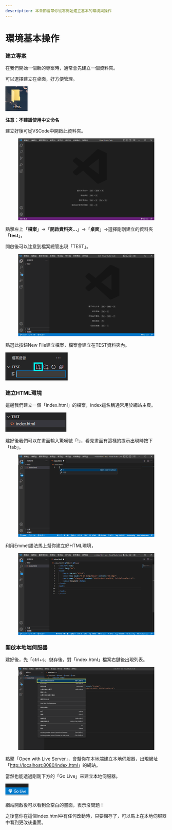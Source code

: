 ```yaml
---
description: 本章節會帶你從零開始建立基本的環境與操作
---
```


# 環境基本操作

### 建立專案

在我們開始一個新的專案時，通常會先建立一個資料夾。

可以選擇建立在桌面，好方便管理。

![](<../.gitbook/assets/image (11).png>)

**注意：不建議使用中文命名**

建立好後可從VSCode中開啟此資料夾。

<figure><img src="../.gitbook/assets/image (10).png" alt=""><figcaption></figcaption></figure>

點擊左上「**檔案**」->「**開啟資料夾...**」->「**桌面**」->選擇剛剛建立的資料夾「**test**」。

開啟後可以注意到檔案總管出現「TEST」。

<figure><img src="../.gitbook/assets/image (8).png" alt=""><figcaption></figcaption></figure>

點選此按鈕New File建立檔案，檔案會建立在TEST資料夾內。

![](<../.gitbook/assets/image (4).png>)

### 建立HTML環境

這邊我們建立一個「index.html」的檔案，index這名稱通常用於網站主頁。

![](<../.gitbook/assets/image (9).png>)

建好後我們可以在畫面輸入驚嘆號「!」，看見畫面有這樣的提示出現時按下「tab」。

<figure><img src="../.gitbook/assets/image (6).png" alt=""><figcaption></figcaption></figure>

利用Emmet語法馬上幫你建立好HTML環境，

<figure><img src="../.gitbook/assets/image (14).png" alt=""><figcaption></figcaption></figure>

### 開啟本地端伺服器

建好後，先「ctrl+s」儲存後，對「index.html」檔案右鍵後出現列表。

<figure><img src="../.gitbook/assets/image.png" alt=""><figcaption></figcaption></figure>

點擊「Open with Live Server」，會幫你在本地端建立本地伺服器，出現網址「[http://localhost:8080/index.html](http://localhost:8080/index.html)」的網站。

當然也能透過剛剛下方的「Go Live」來建立本地伺服器。

![](<../.gitbook/assets/image (5).png>)

網站開啟後可以看到全空白的畫面，表示沒問題！

之後當你在這個index.html中有任何改動時，只要儲存了，可以馬上在本地伺服器中看到更改後畫面。



